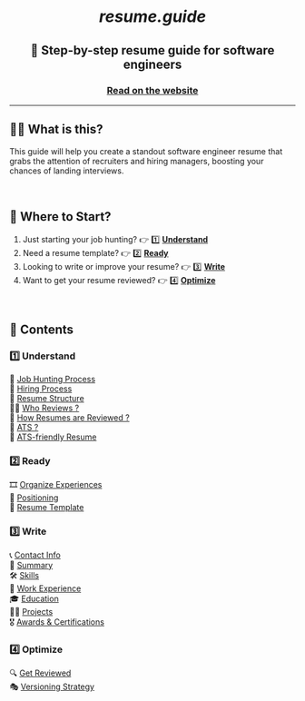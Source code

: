 <div align="center">
  <h1><i>resume.guide</i></h1>
  <h2>💯 Step-by-step resume guide for software engineers</h2>
  <h3>
    <a href="https://www.resume.guide/">Read on the website</a>
  </h3>
</div>

---

## 💁‍♀️ What is this?
This guide will help you create a standout software engineer resume that grabs the attention of recruiters and hiring managers, boosting your chances of landing interviews.

<br />

## 🚀 Where to Start?
1. Just starting your job hunting? 👉 1️⃣ **[Understand](/en/understand)**
2. Need a resume template? 👉 2️⃣ **[Ready](/en/ready)**
3. Looking to write or improve your resume? 👉 3️⃣ **[Write](/en/write)**
4. Want to get your resume reviewed? 👉 4️⃣ **[Optimize](/en/optimize)**

<br />

## 📌 Contents

### 1️⃣ Understand
🏹 [Job Hunting Process](/en/understand/job-hunting-process)  
🚥 [Hiring Process](/en/understand/hiring-process)  
📝 [Resume Structure](/en/understand/resume-structure)  
🙋‍♀️ [Who Reviews ?](/en/understand/resume-reviewers)  
💯 [How Resumes are Reviewed ?](/en/understand/how-resumes-are-reviewed)  
🤖 [ATS ?](/en/understand/ats)  
🐶 [ATS-friendly Resume](/en/understand/ats-friendly-resume)

### 2️⃣ Ready
🎞️ [Organize Experiences](/en/ready/organize-experiences)    
📍 [Positioning](/en/ready/positioning)    
🎨 [Resume Template](/en/ready/resume-template)  

### 3️⃣ Write
📞 [Contact Info](/en/write/contact-information)  
💬 [Summary](/en/write/summary)  
🛠️ [Skills](/en/write/skills)  
💼 [Work Experience](/en/write/work-experience)  
🎓 [Education](/en/write/education)  
👩‍💻 [Projects](/en/write/projects)  
🎖️ [Awards & Certifications](/en/write/awards-and-certifications)  

### 4️⃣ Optimize
🔍 [Get Reviewed](/en/optimize/review)  
🎭 [Versioning Strategy](/en/optimize/versioning)

